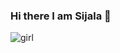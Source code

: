 ### Hi there I am Sijala 👋




![girl](https://user-images.githubusercontent.com/99179340/215381703-ab9e06e8-eef3-4833-9198-4927a189a45f.gif)




